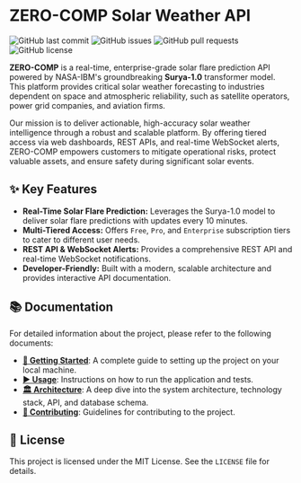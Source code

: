 # ZERO-COMP Solar Weather API

![GitHub last commit](https://img.shields.io/github/last-commit/your-username/your-repo)
![GitHub issues](https://img.shields.io/github/issues/your-username/your-repo)
![GitHub pull requests](https://img.shields.io/github/issues-pr/your-username/your-repo)
![GitHub license](https://img.shields.io/github/license/your-username/your-repo)

**ZERO-COMP** is a real-time, enterprise-grade solar flare prediction API powered by NASA-IBM's groundbreaking **Surya-1.0** transformer model. This platform provides critical solar weather forecasting to industries dependent on space and atmospheric reliability, such as satellite operators, power grid companies, and aviation firms.

Our mission is to deliver actionable, high-accuracy solar weather intelligence through a robust and scalable platform. By offering tiered access via web dashboards, REST APIs, and real-time WebSocket alerts, ZERO-COMP empowers customers to mitigate operational risks, protect valuable assets, and ensure safety during significant solar events.

## ✨ Key Features

- **Real-Time Solar Flare Prediction:** Leverages the Surya-1.0 model to deliver solar flare predictions with updates every 10 minutes.
- **Multi-Tiered Access:** Offers `Free`, `Pro`, and `Enterprise` subscription tiers to cater to different user needs.
- **REST API & WebSocket Alerts:** Provides a comprehensive REST API and real-time WebSocket notifications.
- **Developer-Friendly:** Built with a modern, scalable architecture and provides interactive API documentation.

## 📚 Documentation

For detailed information about the project, please refer to the following documents:

- **[🚀 Getting Started](GETTING_STARTED.md)**: A complete guide to setting up the project on your local machine.
- **[▶️ Usage](USAGE.md)**: Instructions on how to run the application and tests.
- **[🏛️ Architecture](ARCHITECTURE.md)**: A deep dive into the system architecture, technology stack, API, and database schema.
- **[🤝 Contributing](CONTRIBUTING.md)**: Guidelines for contributing to the project.

## 📄 License

This project is licensed under the MIT License. See the `LICENSE` file for details.